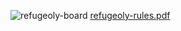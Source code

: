 ![refugeoly-board](https://user-images.githubusercontent.com/105225491/168861910-83aa9f14-4309-4150-870b-85b91ff5df7b.png)
[refugeoly-rules.pdf](https://github.com/kostasloukasit/Refugeoly/files/8710024/refugeoly-rules.pdf)

